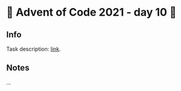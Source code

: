 # 🎄 Advent of Code 2021 - day 10 🎄

## Info

Task description: [link](https://adventofcode.com/2021/day/10).

## Notes

...
